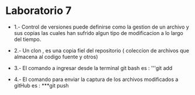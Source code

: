 # Laboratorio 7 

* 1.- Control de versiones puede definirse como la gestion de un archivo y sus copias las cuales han sufrido algun tipo de modificacion a lo largo del tiempo.

* 2.- Un clon , es una copia fiel del repositorio ( coleccion de archivos que almacena al codigo fuente y otros)

* 3.- El comando a ingresar desde la terminal git bash es : '''git add

* 4.- El comando para enviar la captura de los archivos modificados a gitHub es : ***git push
